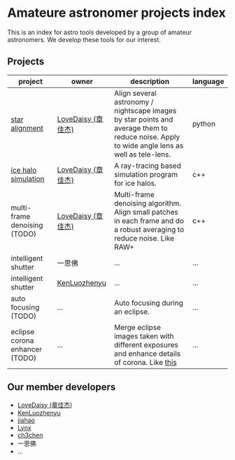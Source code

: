 # Amateure astronomer projects index
This is an index for astro tools developed by a group of amateur astronomers. We develop these tools for our interest.

## Projects

| project | owner | description | language |
|---------|-------|-------------|----------|
| [star alignment](https://github.com/LoveDaisy/star_alignment) | [LoveDaisy (章佳杰)](https://github.com/LoveDaisy) | Align several astronomy / nightscape images by star points and average them to reduce noise. Apply to wide angle lens as well as tele-lens. | python |
| [ice halo simulation](https://github.com/LoveDaisy/ice_halo_sim) | [LoveDaisy (章佳杰)](https://github.com/LoveDaisy) | A ray-tracing based simulation program for ice halos. | c++ |
| multi-frame denoising (TODO) | [LoveDaisy (章佳杰)](https://github.com/LoveDaisy) | Multi-frame denoising algorithm. Align small patches in each frame and do a robust averaging to reduce noise. Like RAW+ | c++ |
| intelligent shutter | 一思佛 | ... | ... |
| intelligent shutter | [KenLuozhenyu](https://github.com/kenluozhenyu) | ... | ... |
| auto focusing (TODO) | ... | Auto focusing during an eclipse. | ... |
| eclipse corona enhancer (TODO) | ... | Merge eclipse images taken with different exposures and enhance details of corona. Like [this](https://hdr-astrophotography.com/?from=singlemessage&isappinstalled=0) | ... |

## Our member developers
* [LoveDaisy (章佳杰)](https://github.com/LoveDaisy)
* [KenLuozhenyu](https://github.com/kenluozhenyu)
* [jiahao](https://github.com/jiahao1986)
* [Lynx](https://github.com/umi-neko)
* [ch3chen](https://github.com/ch3chen)
* 一思佛
* ...
